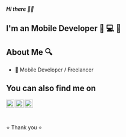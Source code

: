 ##### Hi there 👋🏻

## I'm an Mobile Developer 📱 💻 🥸

## About Me 🔍

- 📱 Mobile Developer / Freelancer

<!--
**mfarghal/mfarghal** is a ✨ _special_ ✨ repository because its `README.md` (this file) appears on your GitHub profile.

Here are some ideas to get you started:

- 🔭 I’m currently working on ...
- 🌱 I’m currently learning ...
- 👯 I’m looking to collaborate on ...
- 🤔 I’m looking for help with ...
- 💬 Ask me about ...
- 📫 How to reach me: ...
- 😄 Pronouns: ...
- ⚡ Fun fact: ...
-->

## You can also find me on

[<img align="left" alt="codeSTACKr | LinkedIn" width="22px" src="https://cdn.jsdelivr.net/npm/simple-icons@v3/icons/linkedin.svg" />][linkedin]
[<img align="left" alt="codeSTACKr | Twitter" width="22px" src="https://cdn.jsdelivr.net/npm/simple-icons@v3/icons/twitter.svg" />][twitter]
[<img align="left" alt="codeSTACKr | UpWork" width="22px" src="https://cdn.jsdelivr.net/npm/simple-icons@v3/icons/upwork.svg" />][upwork]

<br />
<br />
<br />

⭐️ Thank you ⭐️

[twitter]: https://twitter.com/MoahmedFarghal
[linkedin]: https://www.linkedin.com/in/dev-mfarghalx/
[upwork]: https://www.upwork.com/o/profiles/users/~018dcedddf25c3cd06/
